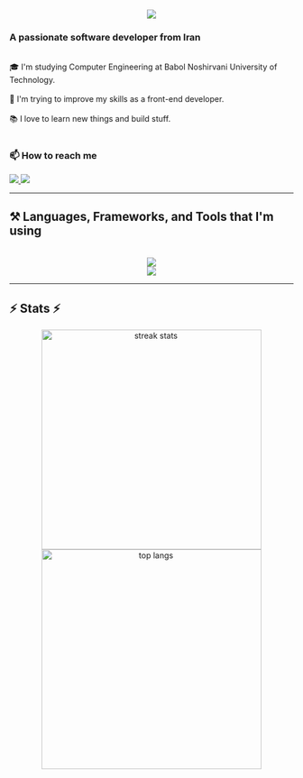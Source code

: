 <h1 align="center">
    <img src="https://readme-typing-svg.herokuapp.com/?font=Righteous&size=35&center=true&vCenter=true&width=500&height=70&duration=4000&lines=Hi+There!+👋;+I'm+Morteza!;" />
</h1>

<h3>A passionate software developer from Iran</h3>

<br/>

<div>🎓 I'm studying Computer Engineering at Babol Noshirvani University of Technology.</div>
<br/>
<div>🌱 I'm trying to improve my skills as a front-end developer.</div>
<br/>
<div>📚 I love to learn new things and build stuff.</div>

<br/>

<h3> 📫 How to reach me </h3>
  <a href="mailto:pourramzanmorteza@gmail.com">
    <img src="https://img.shields.io/badge/Gmail-333333?style=for-the-badge&logo=gmail&logoColor=red" />
  </a>
  <a href="https://www.linkedin.com/in/morteza-pourramzan-7bba77250" target="_blank">
    <img src="https://img.shields.io/badge/LinkedIn-0077B5?style=for-the-badge&logo=linkedin&logoColor=white" target="_blank" />
  </a>

<hr/>

<h2>⚒️ Languages, Frameworks, and Tools that I'm using</h2>
<br/>
<div align="center">
    <img src="https://skillicons.dev/icons?i=html,css,sass,tailwind,bootstrap,javascript,typescript,react,next,redux,mui" /><br>
    <img src="https://skillicons.dev/icons?i=nodejs,express,postgres,python,git,github,linux,docker,vscode,postman,figma" />
</div>
 <hr/>

<h2>⚡ Stats ⚡</h2>
<div align="center">
  <img width=390 src="https://streak-stats.demolab.com/?user=MortezaPr&count_private=true&theme=react&border_radius=10" alt="streak stats"/>
  <img width=390 src="https://github-readme-stats.vercel.app/api/top-langs/?username=MortezaPr&hide=HTML&langs_count=8&layout=compact&theme=react&border_radius=10&size_weight=0.5&count_weight=0.5&exclude_repo=github-readme-stats" alt="top langs" />
</div>
